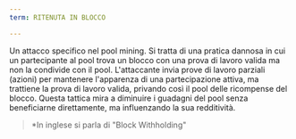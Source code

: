 ```yaml
---
term: RITENUTA IN BLOCCO

---
```

Un attacco specifico nel pool mining. Si tratta di una pratica dannosa in cui un partecipante al pool trova un blocco con una prova di lavoro valida ma non la condivide con il pool. L'attaccante invia prove di lavoro parziali (azioni) per mantenere l'apparenza di una partecipazione attiva, ma trattiene la prova di lavoro valida, privando così il pool delle ricompense del blocco. Questa tattica mira a diminuire i guadagni del pool senza beneficiarne direttamente, ma influenzando la sua redditività.

> *In inglese si parla di "Block Withholding"